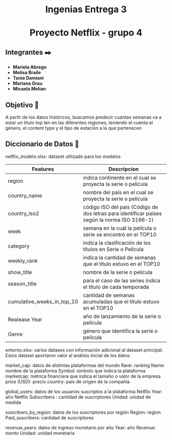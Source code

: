 <h1 align="center"> Ingenias Entrega 3</h1>
<h1 align="center"> Proyecto Netflix - grupo 4 </h1>


## Integrantes ✒️
* **Mariela Abrego**
* **Melisa Braile** 
* **Tania Damiani**
* **Mariana Grau**
* **Micaela Melian**

## Objetivo 📌
A partir de los datos históricos, buscamos predecir cuántas semanas va a estar un título top ten en las diferentes regiones, teniendo el cuenta el género, el content type y el tipo de estación a la que pertenecen

## Diccionario de Datos 📄

netflix_modelo.xlsx: dataset utilizado para los modelos

| Features  | Descripcion |
| ------------- | ------------- |
| region  | indica continente en el cual se proyecta la serie o película  |
| country_name | nombre del país en el cual se proyecta la serie o película  |
| country_iso2  | código ISO del país (Código de dos letras para identificar países según la norma ISO 3166-1)  |
| week | semana en la cuál la película o serie se encontró en el TOP10 |
| category  | indica la clasificación de los títulos en Serie o Película  |
| weekly_rank  |indica la cantidad de semanas que el título estuvo en el TOP10  |
| show_title  | nombre de la serie o película |
| season_title | para el caso de las series indica el título de cada temporada  |
| cumulative_weeks_in_top_10  | cantidad de semanas acumuladas que el título estuvo en el TOP10  |
| Realease Year  | año de lanzamiento de la serie o película |
| Genre | género que identifica la serie o película | 


entorno.xlsx: varios datases con información adicional al dataset principal. Estos dataset aportaron valor al análisis inicial de los datos.

market_cap: datos de distintas plataformas del mundo
Rank: ranking
Name: nombre de la plataforma
Symbol: simbolo que indica la plataforma
marketcap: métrica financiera que indica el tamaño o valor de la empresa
price (USD): precio
country: pais de origen de la compañía

global_users: datos de los usuarios suscriptos a la plataforma Netflix
Year: año 
Netflix Subscribers	: cantidad de suscriptores
Unidad: unidad de medida

suscribers_by_region: datos de los suscriptores por región
Region: region
Paid_suscribers: cantidad de suscriptores

revenue_years: datos de ingreso monetario por año
Year: año
Revenue: monto 
Unidad: unidad monetaria
 



